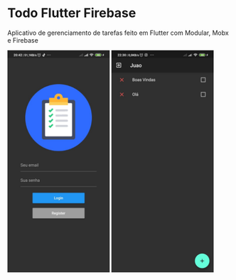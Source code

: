 # Todo Flutter Firebase
Aplicativo de gerenciamento de tarefas feito em Flutter com Modular, Mobx e Firebase


<p align="left">
<img src="/previa1.jpeg" width="230" height="500" />
<img src="/previa2.jpeg" width="230" height="500" />
</p>
